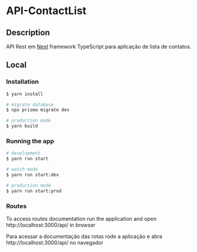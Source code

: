 # API-ContactList

## Description

API Rest em [Nest](https://github.com/nestjs/nest) framework TypeScript para aplicação de lista de contatos.

## Local
### Installation

```bash
$ yarn install

# migrate database
$ npx prisma migrate dev

# production mode
$ yarn build
```

### Running the app

```bash
# development
$ yarn run start

# watch mode
$ yarn run start:dev

# production mode
$ yarn run start:prod
```

### Routes

To access routes documentation run the application and open http://localhost:3000/api/ in browser

Para acessar a documentação das rotas rode a aplicação e abra http://localhost:3000/api/  no navegador

